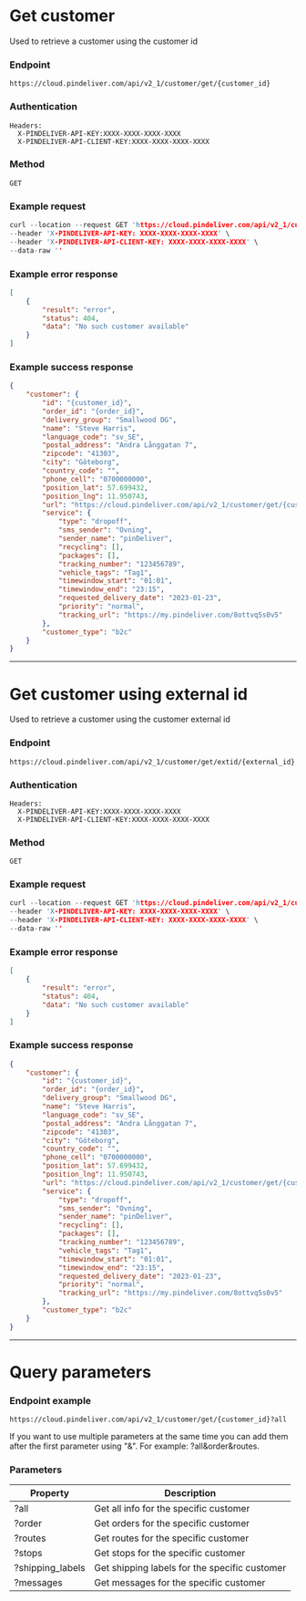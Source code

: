 # Get customer

Used to retrieve a customer using the customer id

### Endpoint
```
https://cloud.pindeliver.com/api/v2_1/customer/get/{customer_id}
```

### Authentication
```
Headers:
  X-PINDELIVER-API-KEY:XXXX-XXXX-XXXX-XXXX
  X-PINDELIVER-API-CLIENT-KEY:XXXX-XXXX-XXXX-XXXX
```

### Method
```
GET
```

### Example request
```C
curl --location --request GET 'https://cloud.pindeliver.com/api/v2_1/customer/get/{customer_id}' \
--header 'X-PINDELIVER-API-KEY: XXXX-XXXX-XXXX-XXXX' \
--header 'X-PINDELIVER-API-CLIENT-KEY: XXXX-XXXX-XXXX-XXXX' \
--data-raw ''
```

### Example error response
```JSON
[
    {
        "result": "error",
        "status": 404,
        "data": "No such customer available"
    }
]
```

### Example success response
```JSON
{
    "customer": {
        "id": "{customer_id}",
        "order_id": "{order_id}",
        "delivery_group": "Smallwood DG",
        "name": "Steve Harris",
        "language_code": "sv_SE",
        "postal_address": "Andra Långgatan 7",
        "zipcode": "41303",
        "city": "Göteborg",
        "country_code": "",
        "phone_cell": "0700000000",
        "position_lat": 57.699432,
        "position_lng": 11.950743,
        "url": "https://cloud.pindeliver.com/api/v2_1/customer/get/{customer_id}",
        "service": {
            "type": "dropoff",
            "sms_sender": "Ovning",
            "sender_name": "pinDeliver",
            "recycling": [],
            "packages": [],
            "tracking_number": "123456789",
            "vehicle_tags": "Tag1",
            "timewindow_start": "01:01",
            "timewindow_end": "23:15",
            "requested_delivery_date": "2023-01-23",
            "priority": "normal",
            "tracking_url": "https://my.pindeliver.com/8ottvq5s0v5"
        },
        "customer_type": "b2c"
    }
}
```

---

# Get customer using external id

Used to retrieve a customer using the customer external id

### Endpoint
```
https://cloud.pindeliver.com/api/v2_1/customer/get/extid/{external_id}
```

### Authentication
```
Headers:
  X-PINDELIVER-API-KEY:XXXX-XXXX-XXXX-XXXX
  X-PINDELIVER-API-CLIENT-KEY:XXXX-XXXX-XXXX-XXXX
```

### Method
```
GET
```

### Example request
```C
curl --location --request GET 'https://cloud.pindeliver.com/api/v2_1/customer/get/extid/{external_id}' \
--header 'X-PINDELIVER-API-KEY: XXXX-XXXX-XXXX-XXXX' \
--header 'X-PINDELIVER-API-CLIENT-KEY: XXXX-XXXX-XXXX-XXXX' \
--data-raw ''
```

### Example error response
```JSON
[
    {
        "result": "error",
        "status": 404,
        "data": "No such customer available"
    }
]
```

### Example success response
```JSON
{
    "customer": {
        "id": "{customer_id}",
        "order_id": "{order_id}",
        "delivery_group": "Smallwood DG",
        "name": "Steve Harris",
        "language_code": "sv_SE",
        "postal_address": "Andra Långgatan 7",
        "zipcode": "41303",
        "city": "Göteborg",
        "country_code": "",
        "phone_cell": "0700000000",
        "position_lat": 57.699432,
        "position_lng": 11.950743,
        "url": "https://cloud.pindeliver.com/api/v2_1/customer/get/{customer_id}",
        "service": {
            "type": "dropoff",
            "sms_sender": "Ovning",
            "sender_name": "pinDeliver",
            "recycling": [],
            "packages": [],
            "tracking_number": "123456789",
            "vehicle_tags": "Tag1",
            "timewindow_start": "01:01",
            "timewindow_end": "23:15",
            "requested_delivery_date": "2023-01-23",
            "priority": "normal",
            "tracking_url": "https://my.pindeliver.com/8ottvq5s0v5"
        },
        "customer_type": "b2c"
    }
}
```

---

# Query parameters

### Endpoint example
```
https://cloud.pindeliver.com/api/v2_1/customer/get/{customer_id}?all
```

If you want to use multiple parameters at the same time you can add them after the first parameter using "&".
For example: ?all&order&routes.

### Parameters

|Property|Description|
|--------|-----------|
|?all|Get all info for the specific customer|
|?order|Get orders for the specific customer|
|?routes|Get routes for the specific customer|
|?stops|Get stops for the specific customer|
|?shipping_labels|Get shipping labels for the specific customer|
|?messages|Get messages for the specific customer|
